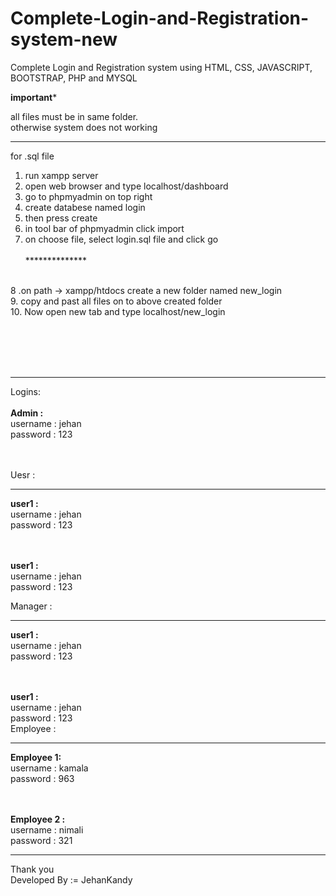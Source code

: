 # Complete-Login-and-Registration-system-new
Complete Login and Registration system using HTML, CSS, JAVASCRIPT, BOOTSTRAP, PHP and MYSQL
<br>

********important*********

all files must be in same folder.<br>
otherwise system does not working<br>


****************************
for .sql file
<br>
1. run xampp server<br>
2. open web browser and type localhost/dashboard<br>
3. go to phpmyadmin on top right<br>
4. create databese named login<br>
5. then press create<br>
6. in tool bar of phpmyadmin click import<br>
7. on choose file, select login.sql file and click go<br><br>
**************<br><br>

8 .on path -> xampp/htdocs create a new folder named new_login<br>
9. copy and past all files on to above created folder<br>
10. Now open new tab and type localhost/new_login<br>

<br><br><br><br>
************
Logins:<br><br>
<b>Admin :</b><br>
  username : jehan<br>
  password : 123 <br>
  
  <br><br>
Uesr :<br>
***
 <b>user1 :</b><br>
    username : jehan<br>
    password : 123 <br>
    
   <br><br>
    <b>user1 :</b><br>
    username : jehan<br>
    password : 123 <br>

Manager :<br>
***
 <b>user1 :</b><br>
    username : jehan<br>
    password : 123 <br>
    
   <br><br>
    <b>user1 :</b><br>
    username : jehan<br>
    password : 123 <br>
Employee :<br>
***
 <b>Employee 1:</b><br>
    username : kamala<br>
    password : 963 <br>
    
   <br><br>
    <b>Employee 2 :</b><br>
    username : nimali<br>
    password : 321 <br>

**************************

Thank you <br>
Developed By := JehanKandy
